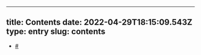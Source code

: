 
---
title: Contents 
date: 2022-04-29T18:15:09.543Z
type: entry
slug: contents
---
*  [#](#627a64fa-eb09-4dea-bbf8-1f52ede05d26)<a name="627a64fa-eb09-4dea-bbf8-1f52ede05d26"></a>


